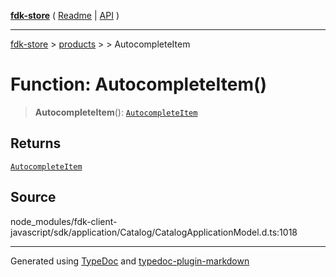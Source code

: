 [**fdk-store**](../../../README.md) ( [Readme](../../../README.md) \| [API](../../../API.md) )

---

[fdk-store](../../../API.md) > [products](../../README.md) > [<internal>](../README.md) > AutocompleteItem

# Function: AutocompleteItem()

> **AutocompleteItem**(): [`AutocompleteItem`](../type-aliases/type-alias.AutocompleteItem.md)

## Returns

[`AutocompleteItem`](../type-aliases/type-alias.AutocompleteItem.md)

## Source

node_modules/fdk-client-javascript/sdk/application/Catalog/CatalogApplicationModel.d.ts:1018

---

Generated using [TypeDoc](https://typedoc.org/) and [typedoc-plugin-markdown](https://www.npmjs.com/package/typedoc-plugin-markdown)
